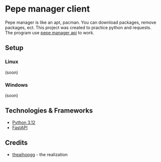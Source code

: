 # Pepe manager client

Pepe manager is like an apt, pacman. You can download packages, remove packages, ect. This project was created to practice python and requests. The program use [pepe manager api](https://github.com/TheAihopGG/pepe_manager_api) to work.

## Setup

### Linux

(soon)

### Windows

(soon)

## Technologies & Frameworks

- [Python 3.12](https://www.python.org/)
- [FastAPI](https://fastapi.tiangolo.com/)

## Credits

- [theaihopgg](https://github.com/TheAihopGG) - the realization